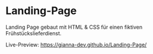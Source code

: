 # Landing-Page

Landing Page gebaut mit HTML & CSS für einen fiktiven Frühstückslieferdienst.

Live-Preview:  https://gianna-dev.github.io/Landing-Page/
